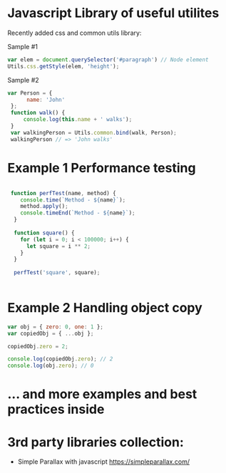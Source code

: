 # Javascript Library of useful utilites

Recently added css and common utils library:

Sample #1
```javascript
var elem = document.querySelector('#paragraph') // Node element
Utils.css.getStyle(elem, 'height');
```

Sample #2
```javascript
var Person = {
      name: 'John'
 };
 function walk() {
     console.log(this.name + ' walks');
 }
 var walkingPerson = Utils.common.bind(walk, Person);
 walkingPerson // => 'John walks'
```

# Example 1 Performance testing

```javascript

 function perfTest(name, method) {
    console.time(`Method - ${name}`);
    method.apply();
    console.timeEnd(`Method - ${name}`);
  }
  
  function square() {
    for (let i = 0; i < 100000; i++) {
      let square = i ** 2;
    }
  }
  
  perfTest('square', square);
  
```

# Example 2 Handling object copy

```javascript
var obj = { zero: 0, one: 1 };
var copiedObj = { ...obj };

copiedObj.zero = 2;

console.log(copiedObj.zero); // 2
console.log(obj.zero); // 0
```

# ... and more examples and best practices inside

# 3rd party libraries collection:

 - Simple Parallax with javascript https://simpleparallax.com/
